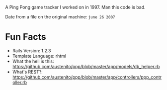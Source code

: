 A Ping Pong game tracker I worked on in 1997. Man this code is bad.

Date from a file on the original machine: `june 26 2007`

# Fun Facts

* Rails Version: 1.2.3
* Template Language: rhtml
* What the hell is this: https://github.com/austenito/ppp/blob/master/app/models/db_helper.rb
* What's REST?: https://github.com/austenito/ppp/blob/master/app/controllers/ppp_controller.rb
